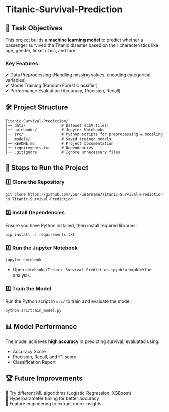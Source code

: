 # Titanic-Survival-Prediction

## 📌 Task Objectives
This project builds a **machine learning model** to predict whether a passenger survived the Titanic disaster based on their characteristics like age, gender, ticket class, and fare.

### **Key Features:**
✔ Data Preprocessing (Handling missing values, encoding categorical variables)  
✔ Model Training (Random Forest Classifier)  
✔ Performance Evaluation (Accuracy, Precision, Recall)  

## 🛠️ Project Structure
```
Titanic-Survival-Prediction/
│── data/                # Dataset (CSV files)
│── notebooks/           # Jupyter Notebooks
│── src/                 # Python scripts for preprocessing & modeling
│── models/              # Saved trained models
│── README.md            # Project documentation
│── requirements.txt     # Dependencies
│── .gitignore           # Ignore unnecessary files
```

## 🚀 Steps to Run the Project

### **1️⃣ Clone the Repository**
```bash
git clone https://github.com/your-username/Titanic-Survival-Prediction.git
cd Titanic-Survival-Prediction
```

### **2️⃣ Install Dependencies**
Ensure you have Python installed, then install required libraries:
```bash
pip install -r requirements.txt
```

### **3️⃣ Run the Jupyter Notebook**
```bash
jupyter notebook
```
- Open `notebooks/Titanic_Survival_Prediction.ipynb` to explore the analysis.

### **4️⃣ Train the Model**
Run the Python script in `src/` to train and evaluate the model:
```bash
python src/train_model.py
```

## 📊 Model Performance
The model achieves **high accuracy** in predicting survival, evaluated using:
- Accuracy Score
- Precision, Recall, and F1-score
- Classification Report

## 🏆 Future Improvements
🔹 Try different ML algorithms (Logistic Regression, XGBoost)  
🔹 Hyperparameter tuning for better accuracy  
🔹 Feature engineering to extract more insights  
